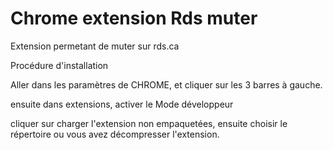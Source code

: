 Chrome extension Rds muter
================================

Extension permetant de muter sur rds.ca

Procédure d'installation

Aller dans les paramètres de CHROME, et cliquer sur les 3 barres à gauche.

ensuite dans extensions, activer le Mode développeur

cliquer sur charger l'extension non empaquetées, ensuite choisir le répertoire ou vous avez décompresser l'extension.

